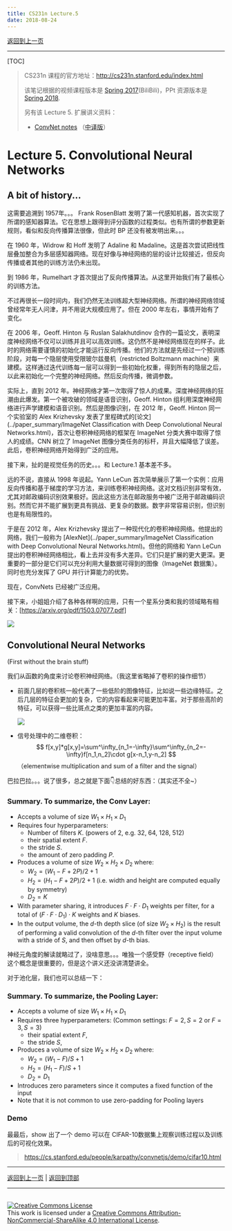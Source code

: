 ```yaml
---
title: CS231n Lecture.5
date: 2018-08-24
---
```


[返回到上一页](./index.html)

---

[TOC]

> CS231n 课程的官方地址：http://cs231n.stanford.edu/index.html
>
> 该笔记根据的视频课程版本是 [Spring 2017](https://www.bilibili.com/video/av17204303/?p=9)(BiliBili)，PPt 资源版本是 [Spring 2018](http://cs231n.stanford.edu/syllabus.html).
>
> 另有该 Lecture 5. 扩展讲义资料：
>
> -  [ConvNet notes](http://cs231n.github.io/convolutional-networks/) （[中译版](./CS231n_ConvNet_notes.html)）
>



# Lecture 5. Convolutional Neural Networks



## A bit of history...

这需要追溯到 1957年。。。 Frank RosenBlatt 发明了第一代感知机器，首次实现了所谓的感知器算法。它在思想上跟得到评分函数的过程类似。也有所谓的参数更新规则，看似和反向传播算法很像，但此时 BP 还没有被发明出来。。。

在 1960 年，Widrow 和 Hoff 发明了 Adaline 和 Madaline。这是首次尝试把线性层叠加整合为多层感知器网络。现在好像与神经网络的层的设计比较接近，但反向传播或者其他的训练方法仍未出现。

到 1986 年，Rumelhart 才首次提出了反向传播算法。从这里开始我们有了最核心的训练方法。

不过再很长一段时间内，我们仍然无法训练超大型神经网络。所谓的神经网络领域曾经常年无人问津，并不用说大规模应用了。但在 2000 年左右，事情开始有了变化。

在 2006 年，Geoff. Hinton 与 Ruslan Salakhutdinov 合作的一篇论文，表明深度神经网络不仅可以训练并且可以高效训练。这仍然不是神经网络现在的样子。此时的网络需要谨慎的初始化才能运行反向传播。他们的方法就是先经过一个预训练阶段，对每一个隐层使用受限玻尔兹曼机（restricted Boltzmann machine）来建模。这样通过迭代训练每一层可以得到一些初始化权重，得到所有的隐层之后，以此来初始化一个完整的神经网络。然后反向传播，微调参数。

实际上，直到 2012 年。神经网络才第一次取得了惊人的成果。深度神经网络的狂潮由此爆发。第一个被攻破的领域是语音识别，Geoff. Hinton 组利用深度神经网络进行声学建模和语音识别。然后是图像识别，在 2012 年，Geoff. Hinton 同一个实验室的 Alex Krizhevsky 发表了里程碑式的[论文](../paper_summary/ImageNet Classification with Deep Convolutional Neural Networks.html)，首次让卷积神经网络的框架在 ImageNet 分类大赛中取得了惊人的成绩。CNN 树立了 ImageNet 图像分类任务的标杆，并且大幅降低了误差。此后，卷积神经网络开始得到广泛的应用。



接下来，扯的是视觉任务的历史。。。和 Lecture.1 基本差不多。

远的不说，直接从 1998 年说起。Yann LeCun 首次简单展示了第一个实例：应用反向传播和基于梯度的学习方法，来训练卷积神经网络。这对文档识别非常有效，尤其对邮政编码识别效果极好。因此这些方法在邮政服务中被广泛用于邮政编码识别。然而它并不能扩展到更具有挑战、更复杂的数据。数字非常容易识别，但识别也是有局限性的。

于是在 2012 年，Alex Krizhevsky  提出了一种现代化的卷积神经网络。他提出的网络，我们一般称为 [AlexNet](../paper_summary/ImageNet Classification with Deep Convolutional Neural Networks.html)。但他的网络和 Yann LeCun 提出的卷积神经网络相比，看上去并没有多大差异。它们只是扩展的更大更深。更重要的一部分是它们可以充分利用大量数据可得到的图像（ImageNet 数据集）。同时也充分发挥了 GPU 并行计算能力的优势。

现在，ConvNets 已经被广泛应用。

接下来，小姐姐介绍了各种各样啊的应用，只有一个星系分类和我的领域略有相关：[https://arxiv.org/pdf/1503.07077.pdf]

![](https://i.loli.net/2018/08/24/5b8010a5b474b.png)





## Convolutional Neural Networks
(First without the brain stuff)

我们从函数的角度来讨论卷积神经网络。（我这里省略掉了卷积的操作细节）

- 前面几层的卷积核一般代表了一些低阶的图像特征，比如说一些边缘特征。之后几层的特征会更加的复杂，它的内容看起来可能更加丰富。对于那些高阶的特征，可以获得一些比斑点之类的更加丰富的内容。

  ![](https://i.loli.net/2018/08/25/5b8039ac4863d.png)





- 信号处理中的二维卷积：
  $$
  f[x,y]*g[x,y]=\sum^\infty_{n_1=-\infty}\sum^\infty_{n_2=-\infty}f[n_1,n_2]\cdot g[x-n_1,y-n_2]
  $$
  （elementwise multiplication and sum of a filter and the signal）



巴拉巴拉。。。说了很多，总之就是下面👇总结的好东西：（其实还不全~）

### Summary. To summarize, the Conv Layer:

- Accepts a volume of size $W_1\times H_1\times D_1$
- Requires four hyperparameters:
  - Number of filters $K$. (powers of 2, e.g. 32, 64, 128, 512)
  - their spatial extent $F$.
  - the stride $S$.
  - the amount of zero padding $P$.
- Produces a volume of size $W_2\times H_2\times D_2$ where:
  - $W_2=(W_1-F+2P)/2+1$
  - $H_2=(H_1-F+2P)/2+1$ (i.e. width and height are computed equally by symmetry)
  - $D_2=K$
- With parameter sharing, it introduces $F\cdot F\cdot D_1$ weights per filter, for a total of $(F\cdot F\cdot D_1)\cdot K$ weights  and $K$ biases.
- In the output volume, the $d$-th depth slice (of size $W_2\times H_2$) is the result of performing a valid convolution of the $d$-th filter over the input volume with a stride of $S$, and then offset by $d$-th bias.



神经元角度的解读就略过了，没啥意思。。。唯独一个感受野（receptive field） 这个概念是很重要的，但是这个讲义还没讲清楚讲全。

对于池化层，我们也可以总结一下：

### Summary. To summarize, the Pooling Layer:

- Accepts a volume of size $W_1\times H_1\times D_1$
- Requires three hyperparameters: (Common settings: $F=2,S=2$ or $F=3, S=3$)
  - their spatial extent $F$,
  - the stride $S$,
- Produces a volume of size $W_2\times H_2\times D_2$ where:
  - $W_2=(W_1-F)/S+1$
  - $H_2=(H_1-F)/S+1$
  - $D_2=D_1$
- Introduces zero parameters since it computes a fixed function of the input
- Note that it is not common to use zero-padding for Pooling layers



### Demo

最最后，show 出了一个 demo 可以在 CIFAR-10数据集上观察训练过程以及训练后的可视化效果。

> https://cs.stanford.edu/people/karpathy/convnetjs/demo/cifar10.html







---

[返回到上一页](./index.html) | [返回到顶部](./cs231n_5.html)

---
<br>
<a rel="license" href="http://creativecommons.org/licenses/by-nc-sa/4.0/"><img alt="Creative Commons License" style="border-width:0" src="https://i.creativecommons.org/l/by-nc-sa/4.0/88x31.png" /></a><br />This work is licensed under a <a rel="license" href="http://creativecommons.org/licenses/by-nc-sa/4.0/">Creative Commons Attribution-NonCommercial-ShareAlike 4.0 International License</a>.
<br>

<script type="application/json" class="js-hypothesis-config">
  {
    "openSidebar": false,
    "showHighlights": true,
    "theme": classic,
    "enableExperimentalNewNoteButton": true
  }
</script>
<script async src="https://hypothes.is/embed.js"></script>